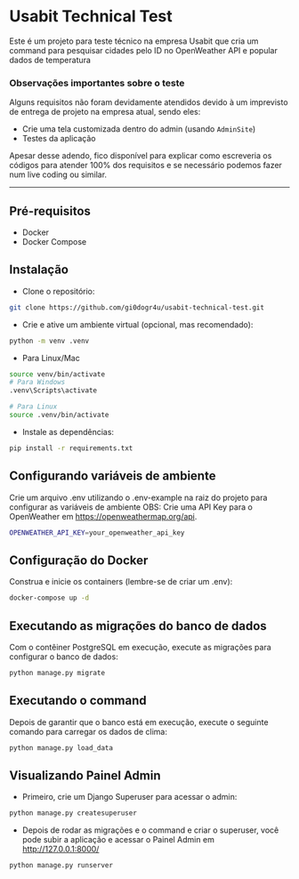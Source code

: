 # Usabit Technical Test
Este é um projeto para teste técnico na empresa Usabit que cria um command para
pesquisar cidades pelo ID no OpenWeather API e popular dados de temperatura

### Observações importantes sobre o teste
Alguns requisitos não foram devidamente atendidos devido à um imprevisto de entrega de projeto na empresa atual, sendo eles:
- Crie uma tela customizada dentro do admin (usando `AdminSite`)
- Testes da aplicação

Apesar desse adendo, fico disponível para explicar como escreveria os códigos para atender 100% dos requisitos 
e se necessário podemos fazer num live coding ou similar. 

***

## Pré-requisitos
- Docker
- Docker Compose

## Instalação
- Clone o repositório:
```bash
git clone https://github.com/gi0dogr4u/usabit-technical-test.git
```

- Crie e ative um ambiente virtual (opcional, mas recomendado):
```bash
python -m venv .venv
```

- Para Linux/Mac
```bash
source venv/bin/activate  
# Para Windows
.venv\Scripts\activate  

# Para Linux  
source .venv/bin/activate
```

- Instale as dependências:
```bash
pip install -r requirements.txt
```

## Configurando variáveis de ambiente
Crie um arquivo .env utilizando o .env-example na raiz do projeto para configurar as variáveis de ambiente
OBS: Crie uma API Key para o OpenWeather em https://openweathermap.org/api. 

```bash
OPENWEATHER_API_KEY=your_openweather_api_key
```

## Configuração do Docker
Construa e inicie os containers (lembre-se de criar um .env):

```bash
docker-compose up -d 
```

## Executando as migrações do banco de dados
Com o contêiner PostgreSQL em execução, execute as migrações para configurar o banco de dados:

```bash
python manage.py migrate
```

## Executando o command
Depois de garantir que o banco está em execução, execute o seguinte comando para carregar os dados de clima:

```bash
python manage.py load_data
```

## Visualizando Painel Admin
- Primeiro, crie um Django Superuser para acessar o admin:
```bash
python manage.py createsuperuser
```
- Depois de rodar as migrações e o command e criar o superuser, você pode subir a aplicação e acessar o Painel Admin em http://127.0.0.1:8000/
```bash
python manage.py runserver
```


